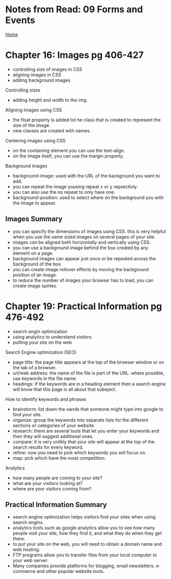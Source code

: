# Notes from Read: 09 Forms and Events
[Home](README.md)

# Chapter 16: Images pg 406-427
- controlling size of images in CSS <br>
- aligning images in CSS  <br>
- adding background images  <br>

Controlling sizes
- adding height and width to the img.  <br>

Aligning images using CSS
- the float property is added tot he class that is created to represent the size of the image.  <br>
- new classes are created with names.  <br>

Centering images using CSS
- on the containing element you can use the text-align.  <br>
- on the image itself, you can use the margin property.  <br>

Background images
- background-image: used with the URL of the background you want to add.  <br>
- you can repeat the image yousing repeat x or y repsectivly.  <br>
- you can also use the no repeat to only have one.  <br>
- background-position: used to select where on the background you with the image to appear.  <br>

## Images Summary
- you can specify the dimensions of images using CSS. this is very helpful when you use the same sized images on several pages of your site.  <br>
- images can be aligned both horizontally and vertically using CSS.  <br>
- you can use a background image behind the box created by any element on a page.  <br>
- background images can appear just once or be repeated across the background of the box.  <br>
- you can create image rollover effects by moving the background position of an image.  <br>
- to reduce the number of images your browser has to load, you can create image spirtes.  <br>

# Chapter 19: Practical Information pg 476-492
- search engin optimization
- using analytics to understand visitors
- putting your site on the web

Search Engine optimization (SEO)
- page title: the page title appears at the top of the browser window or on the tab of a browser.  <br>
- url/web address: the name of the file is part of the URL. where possible, use keywords in the file name.  <br>
- headings: if the keywords are in a heading element then a search engine will know that this page is all about that subeject.  <br>

How to identify keywords and phrases
- brainstorm: list down the owrds that someone might type into google to find your site.  <br>
- organize: group the keywords into separate lists for the different sections or categories of your website.  <br>
- research: there are several tools that let you enter your keywords and then they will suggest additional ones.  <br>
- compare: it is very unlikly that your site will appear at the top of the search results for every keyword.  <br>
- refine: now you need to pick which keywords you will focus on.  <br>
- map: pick which have the most competition.  <br>

Analytics
- how many people are coming to your site?
- what are your visitors looking at?
- where are your visitors coming from?

## Practical Information Summary
- search engine optimization helps visitors find your sites when using search engins.  <br>
- analytics tools such as google analytics allow you to see how many people visit your site, how they find it, and what they do when they get there.  <br>
- to put your site on the web, you will need to obtain a domain name and web hosting.  <br>
- FTP programs allow you to transfer files from your local computer to your web server.  <br>
- Many companies provide platforms for blogging, email newsletters, e-commerce and other popular website tools.  <br>